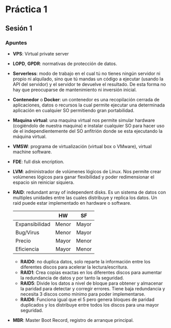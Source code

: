 # Práctica 1

## Sesión 1

### Apuntes

- **VPS**: Virtual private server
- **LOPD**, **GPDR**: normativas de protección de datos.
- **Serverless**: modo de trabajo en el cual tú no tienes ningún servidor ni propio ni alquilado, sino que tú mandas un código a ejecutar (usando la API del servidor) y el servidor te devuelve el resultado. De esta forma no hay que preocuparse de mantenimiento ni inversión inicial.
- **Contenedor** o **Docker**: un contenedor es una recopilación cerrada de aplicaciones, datos o recursos la cual permite ejecutar una determinada aplicación en cualquier SO permitiendo gran portabilidad.
- **Maquina virtual**: una maquina virtual nos permite simular hardware (cogiéndolo de nuestra maquina) e instalar cualquier SO para hacer uso de el independientemente
del SO anfitrión donde se esta ejecutando la máquina virtual.
- **VMSW**: programa de virtualización (virtual box o VMware), virtual machine software.
- **FDE**: full disk encription.
- **LVM**: administrador de volúmenes lógicos de Linux. Nos permite crear volúmenes
lógicos para ganar flexibilidad y poder redimensionar el espacio sin reiniciar siquiera.
- **RAID**: redundant array of independent disks. Es un sistema de datos con multiples unidades entre las cuales distribuye y replica los datos. Un raid puede estar implementado en hardware o software.

    |   |  HW |  SF |
    |---|:-:|:-:|
    | Expansibilidad  | Menor  | Mayor  |
    | Bug/Virus  | Menor  |  Mayor |
    |  Precio | Mayor  |  Menor |
    |  Eficiencia | Mayor  |  Menor |

  - **RAID0**: no duplica datos, solo reparte la información entre los diferentes discos para acelerar la lectura/escritura.
  - **RAID1**: Crea copias exactas en los diferentes discos para aumentar la
redundancia de datos y por tanto la seguridad.
  - **RAID5**: Divide los datos a nivel de bloque para obtener y almacenar la paridad
para detectar y corregir errores. Tiene baja redundancia y necesita 3 discos
como mínimo para poder implementarse.
  - **RAID6**: Funciona igual que el 5 pero genera bloques de paridad duplicados y los distribuye entre todos los discos para una mayor seguridad.
- **MBR**: Master Boot Record, registro de arranque principal.
